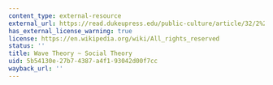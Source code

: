 ```yaml
---
content_type: external-resource
external_url: https://read.dukeupress.edu/public-culture/article/32/2%20(91)/287/166080/Wave-Theory-Social-Theory
has_external_license_warning: true
license: https://en.wikipedia.org/wiki/All_rights_reserved
status: ''
title: Wave Theory ~ Social Theory
uid: 5b54130e-27b7-4387-a4f1-93042d00f7cc
wayback_url: ''
---
```

